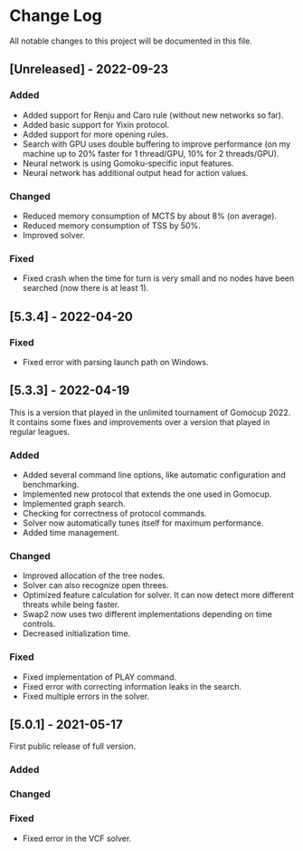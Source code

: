 
# Change Log
All notable changes to this project will be documented in this file.
 
## [Unreleased] - 2022-09-23
 
### Added
- Added support for Renju and Caro rule (without new networks so far).
- Added basic support for Yixin protocol.
- Added support for more opening rules.
- Search with GPU uses double buffering to improve performance (on my machine up to 20% faster for 1 thread/GPU, 10% for 2 threads/GPU).
- Neural network is using Gomoku-specific input features.
- Neural network has additional output head for action values.
 
### Changed
- Reduced memory consumption of MCTS by about 8% (on average).
- Reduced memory consumption of TSS by 50%.
- Improved solver.
 
### Fixed
- Fixed crash when the time for turn is very small and no nodes have been searched (now there is at least 1).

## [5.3.4] - 2022-04-20
 
### Fixed
- Fixed error with parsing launch path on Windows.
 
## [5.3.3] - 2022-04-19
  
This is a version that played in the unlimited tournament of Gomocup 2022. It contains some fixes and improvements over a version that played in regular leagues.
 
### Added
- Added several command line options, like automatic configuration and benchmarking.
- Implemented new protocol that extends the one used in Gomocup.
- Implemented graph search.
- Checking for correctness of protocol commands.
- Solver now automatically tunes itself for maximum performance.
- Added time management.
 
### Changed
- Improved allocation of the tree nodes.
- Solver can also recognize open threes.
- Optimized feature calculation for solver. It can now detect more different threats while being faster.
- Swap2 now uses two different implementations depending on time controls.
- Decreased initialization time.
 
### Fixed
- Fixed implementation of PLAY command.
- Fixed error with correcting information leaks in the search.
- Fixed multiple errors in the solver.

 
## [5.0.1] - 2021-05-17
First public release of full version.
 
### Added
   
### Changed
 
### Fixed
- Fixed error in the VCF solver.
